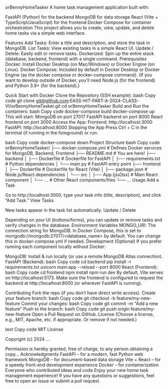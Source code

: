 orBennyHomeTasker
A home task management application built with:

FastAPI (Python) for the backend
MongoDB for data storage
React (Vite + TypeScript/JavaScript) for the frontend
Docker Compose for container orchestration
This project allows you to create, view, update, and delete home tasks via a simple web interface.

Features
Add Tasks: Enter a title and description, and store the task in MongoDB.
List Tasks: View existing tasks in a simple React UI.
Update / Delete: Easily edit or remove tasks.
Dockerized: Spin up the entire stack (database, backend, frontend) with a single command.
Prerequisites
Docker: Install Docker Desktop (on Mac/Windows) or Docker Engine (on Linux).
Docker Compose: Included by default in Docker Desktop or Docker Engine (as the docker compose or docker-compose command).
(If you want to develop outside of Docker, you’ll need Node.js (for the frontend) and Python 3.9+ (for the backend).)

Quick Start with Docker
Clone the Repository (SSH example):
bash
Copy code
git clone git@github.com:EASS-HIT-PART-A-2024-CLASS-VI/orBennyHomeTasker.git
cd orBennyHomeTasker
Build and Run the containers:
bash
Copy code
docker-compose build
docker-compose up
This will start:
MongoDB on port 27017
FastAPI backend on port 8000
React frontend on port 3000
Access the App:
Frontend: http://localhost:3000
FastAPI: http://localhost:8000
Stopping the App
Press Ctrl + C in the terminal (if running in the foreground) or run:

bash
Copy code
docker-compose down
Project Structure
bash
Copy code
orBennyHomeTasker/
├── docker-compose.yml       # Defines Docker services for MongoDB, Backend, Frontend
├── README.md                # You are here!
├── backend
│   ├── Dockerfile           # Dockerfile for FastAPI
│   ├── requirements.txt     # Python dependencies
│   └── main.py              # FastAPI entry point
├── frontend
│   ├── Dockerfile           # Dockerfile for React (Vite)
│   ├── package.json         # Node.js/React dependencies
│   └── src
│       ├── App.(jsx|tsx)    # Main React component
│       └── ...             # Other React components/files
└── ...
Usage
Add a Task

Go to http://localhost:3000, type your task info (title, description), and click “Add Task.”
View Tasks

New tasks appear in the task list automatically.
Update / Delete

Depending on your UI (buttons/forms), you can update or remove tasks and verify changes in the database.
Environment Variables
MONGO_URI: The connection string for MongoDB. In Docker Compose, this is set to mongodb://mongodb:27017/<database_name> by default. You can change this in docker-compose.yml if needed.
Development (Optional)
If you prefer running each component locally without Docker:

MongoDB: Install & run locally (or use a remote MongoDB Atlas connection).
FastAPI (Backend):
bash
Copy code
cd backend
pip install -r requirements.txt
uvicorn main:app --reload --port 8000
React (Frontend):
bash
Copy code
cd frontend
npm install
npm run dev
By default, Vite serves on http://localhost:5173.
Make sure the frontend is configured to request the backend at http://localhost:8000 (or wherever FastAPI is running).

Contributing
Fork the repo (if you don’t have direct write access).
Create your feature branch:
bash
Copy code
git checkout -b feature/my-new-feature
Commit your changes:
bash
Copy code
git commit -m "Add a new feature"
Push to the branch:
bash
Copy code
git push origin feature/my-new-feature
Open a Pull Request on GitHub.
License
(Choose a license, e.g., MIT, Apache, etc. if appropriate. Or remove if not needed.)

text
Copy code
MIT License

Copyright (c) 2024 ...

Permission is hereby granted, free of charge, to any person obtaining a copy...
Acknowledgments
FastAPI – for a modern, fast Python web framework
MongoDB – for document-based data storage
Vite + React – for a speedy front-end development experience
Docker – for containerization
Everyone who contributed ideas and code
Enjoy your new home task management experience! If you have any questions or suggestions, feel free to open an issue or submit a pull request.